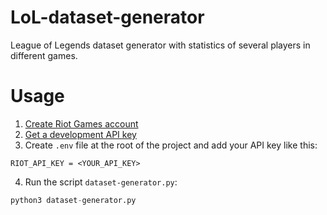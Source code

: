 # LoL-dataset-generator
League of Legends dataset generator with statistics of several players in different games.

# Usage
1. [Create Riot Games account](https://authenticate.riotgames.com/?client_id=riot-developer-portal&locale=en_US&method=riot_identity&platform=web&redirect_uri=https%3A%2F%2Fauth.riotgames.com%2Fauthorize%3Fclient_id%3Driot-developer-portal%26prompt%3Dsignup%26redirect_uri%3Dhttps%253A%252F%252Fdeveloper.riotgames.com%252Foauth2-callback%26response_type%3Dcode%26scope%3Dopenid%2520email%2520summoner%26ui_locales%3Den)
2. [Get a development API key](https://developer.riotgames.com/)
3. Create `.env` file at the root of the project and add your API key like this:

```env
RIOT_API_KEY = <YOUR_API_KEY>
```

4. Run the script `dataset-generator.py`:
```python
python3 dataset-generator.py
```
